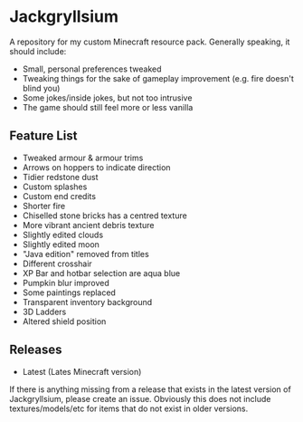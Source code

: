 # Jackgryllsium
A repository for my custom Minecraft resource pack.
Generally speaking, it should include:
- Small, personal preferences tweaked
- Tweaking things for the sake of gameplay improvement (e.g. fire doesn't blind you)
- Some jokes/inside jokes, but not too intrusive
- The game should still feel more or less vanilla

## Feature List
- Tweaked armour & armour trims
- Arrows on hoppers to indicate direction
- Tidier redstone dust
- Custom splashes
- Custom end credits
- Shorter fire
- Chiselled stone bricks has a centred texture
- More vibrant ancient debris texture
- Slightly edited clouds
- Slightly edited moon
- "Java edition" removed from titles
- Different crosshair
- XP Bar and hotbar selection are aqua blue
- Pumpkin blur improved
- Some paintings replaced
- Transparent inventory background
- 3D Ladders
- Altered shield position

## Releases
- Latest (Lates Minecraft version)

If there is anything missing from a release that exists in the latest version of Jackgryllsium, please create an issue.
Obviously this does not include textures/models/etc for items that do not exist in older versions.
